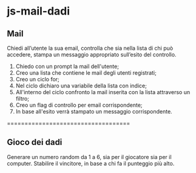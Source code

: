 # js-mail-dadi

## Mail

Chiedi all’utente la sua email,
controlla che sia nella lista di chi può accedere,
stampa un messaggio appropriato sull’esito del controllo.

1. Chiedo con un prompt la mail dell'utente;
2. Creo una lista che contiene le mail degli utenti registrati;
3. Creo un ciclo for;
4. Nel ciclo dichiaro una variabile della lista con indice;
5. All'interno del ciclo confronto la mail inserita con la lista attraverso un filtro;
6. Creo un flag di controllo per email corrispondente;
7. In base all'esito verrà stampato un messaggio corrispondente. 

===================================



## Gioco dei dadi
Generare un numero random da 1 a 6, sia per il giocatore sia per il computer.
Stabilire il vincitore, in base a chi fa il punteggio più alto.